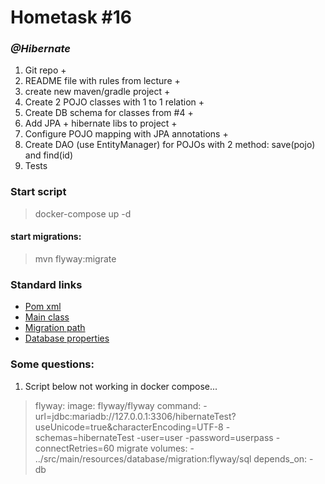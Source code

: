 # Hometask #16
### _@Hibernate_
1. Git repo +
2. README file with rules from lecture +
3. create new maven/gradle project +
4. Create 2 POJO classes with 1 to 1 relation +
5. Create DB schema for classes from #4 +
6. Add JPA + hibernate libs to project +
7. Configure POJO mapping with JPA annotations +
8. Create DAO (use EntityManager) for POJOs with 2 method: save(pojo) and find(id)
9. Tests
### Start script
> docker-compose up -d 
#### start migrations:
> mvn flyway:migrate

### Standard links
+ [Pom xml](pom.xml)
+ [Main class](src/main/java/by/itacademy/javaenterprise/goralchuk/App.java)
+ [Migration path](src/main/resources/database/migration)
+ [Database properties](src/main/resources/database/database.properties)

### Some questions:
1. Script below not working in docker compose...
> flyway:
image: flyway/flyway
command: -url=jdbc:mariadb://127.0.0.1:3306/hibernateTest?useUnicode=true&characterEncoding=UTF-8 -schemas=hibernateTest -user=user -password=userpass -connectRetries=60 migrate
volumes: - ../src/main/resources/database/migration:flyway/sql
depends_on: - db
